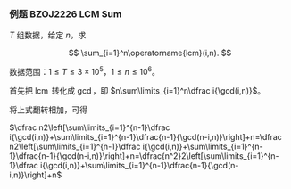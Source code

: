 
### 例题 BZOJ2226 LCM Sum

$T$ 组数据，给定 $n$，求

$$
\sum_{i=1}^n\operatorname{lcm}(i,n).
$$

数据范围：$1\leq T\leq 3\times 10^5$，$1\leq n\leq 10^6$。

首先把 $\operatorname{lcm}$ 转化成 $\gcd$，即 $n\sum\limits_{i=1}^n\dfrac i{\gcd(i,n)}$。

将上式翻转相加，可得

$\dfrac n2\left[\sum\limits_{i=1}^{n-1}\dfrac i{\gcd(i,n)}+\sum\limits_{i=1}^{n-1}\dfrac{n-1}{\gcd(n-i,n)}\right]+n=\dfrac n2\left[\sum\limits_{i=1}^{n-1}\dfrac i{\gcd(i,n)}+\sum\limits_{i=1}^{n-1}\dfrac{n-1}{\gcd(n-i,n)}\right]+n=\dfrac{n^2}2\left[\sum\limits_{i=1}^{n-1}\dfrac i{\gcd(i,n)}+\sum\limits_{i=1}^{n-1}\dfrac{n-1}{\gcd(n-i,n)}\right]+n$
